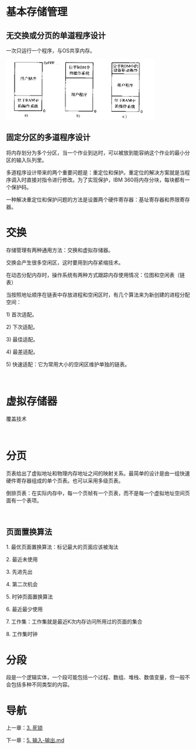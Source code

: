 # 基本存储管理

## 无交换或分页的单道程序设计

一次只运行一个程序，与OS共享内存。

![img](img/chap4/img0.png)

## 固定分区的多道程序设计

将内存划分为多个分区，当一个作业到达时，可以被放到能容纳这个作业的最小分区的输入队列里。

多道程序设计带来的两个重要问题是：重定位和保护。重定位的解决方案就是当程序调入时直接对指令进行修改。为了实现保护，IBM 360将内存分块，每块都有一个保护码。

一种解决重定位和保护问题的方法是设置两个硬件寄存器：基址寄存器和界限寄存器。
 

# 交换

存储管理有两种通用方法：交换和虚拟存储器。

交换会产生很多空闲区，这时要用到内存紧缩技术。

在动态分配内存时，操作系统有两种方式跟踪内存使用情况：位图和空闲表（链表）

当按照地址顺序在链表中存放进程和空闲区时，有几个算法来为新创建的进程分配空间：

1) 首次适配。

2) 下次适配。

3) 最佳适配。

4) 最差适配。

5) 快速适配：它为常用大小的空闲区维护单独的链表。

 

# 虚拟存储器

覆盖技术

 

# 分页

页表给出了虚拟地址和物理内存地址之间的映射关系。最简单的设计是由一组快速硬件寄存器组成的单个页表。也可以采用多级页表。

倒排页表：在实际内存中，每一个页帧有一个页表，而不是每一个虚拟地址空间页面有一个表项。

 

## 页面置换算法

1. 最优页面置换算法：标记最大的页面应该被淘汰

2. 最近未使用

3. 先进先出

4. 第二次机会

5. 时钟页面置换算法

6. 最近最少使用

7. 工作集：工作集就是最近K次内存访问所用过的页面的集合

8. 工作集时钟


# 分段

段是一个逻辑实体，一个段可能包括一个过程、数组、堆栈、数值变量，但一般不会包括多种不同类型的内容。

# 导航

上一章：[3. 死锁](3. 死锁.md)

下一章：[5. 输入-输出.md](5. 输入-输出.md)
